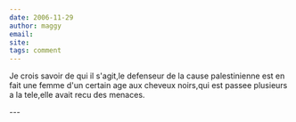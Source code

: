 ```yaml
---
date: 2006-11-29
author: maggy
email: 
site: 
tags: comment
---
```


<p>Je crois savoir de qui il s'agit,le defenseur de la cause palestinienne est en<br />
fait une femme d'un certain age aux cheveux noirs,qui est passee plusieurs<br />
a la tele,elle avait recu des menaces.</p>
---